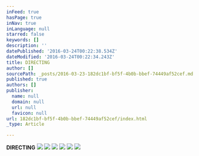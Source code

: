 ```yaml
---
inFeed: true
hasPage: true
inNav: true
inLanguage: null
starred: false
keywords: []
description: ''
datePublished: '2016-03-24T00:22:38.534Z'
dateModified: '2016-03-24T00:22:34.243Z'
title: DIRECTING
author: []
sourcePath: _posts/2016-03-23-182dc1bf-bf5f-4b0b-bbef-74449af52cef.md
published: true
authors: []
publisher:
  name: null
  domain: null
  url: null
  favicon: null
url: 182dc1bf-bf5f-4b0b-bbef-74449af52cef/index.html
_type: Article

---
```

**DIRECTING**
![](https://the-grid-user-content.s3-us-west-2.amazonaws.com/9d448242-cf43-4b67-9aca-c7c493e7d6e7.jpg)
![](https://the-grid-user-content.s3-us-west-2.amazonaws.com/204372bb-0c07-40f2-9d15-310640ee5183.png)
![](https://the-grid-user-content.s3-us-west-2.amazonaws.com/e0fcaeb6-2506-4198-8efc-e6b1adc15ade.jpg)
![](https://s3-us-west-2.amazonaws.com/the-grid-img/p/e57905d9530fe93a6137af4f4a342118a4e7f8aa.jpg)
![](https://s3-us-west-2.amazonaws.com/the-grid-img/p/585a79567200c21437d49241e0e4b3730b3ab679.jpg)
![](https://s3-us-west-2.amazonaws.com/the-grid-img/p/775a5cf4e2a488a0021bca88af1fba5c8ed0c60b.jpg)